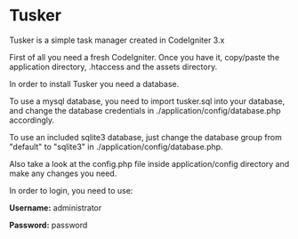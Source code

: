 # Tusker
Tusker is a simple task manager created in CodeIgniter 3.x

First of all you need a fresh CodeIgniter. Once you have it, copy/paste the application directory, .htaccess and the assets directory. 

In order to install Tusker you need a database. 

To use a mysql database, you need to import tusker.sql into your database, and change the database credentials in ./application/config/database.php accordingly. 

To use an included sqlite3 database, just change the database group from "default" to "sqlite3" in ./application/config/database.php.

Also take a look at the config.php file inside application/config directory and make any changes you need.

In order to login, you need to use:

**Username:** administrator

**Password:** password
